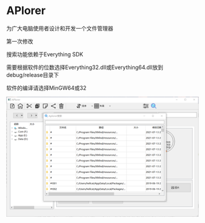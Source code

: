 # APlorer
为广大电脑使用者设计和开发一个文件管理器

第一次修改

搜索功能依赖于Everything SDK

需要根据软件的位数选择Everything32.dll或Everything64.dll放到debug/release目录下

软件的编译请选择MinGW64或32

![image-20210905165339720](https://raw.githubusercontent.com/lyhellcat/Pic/master/img/image-20210905165339720.png)
